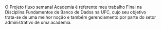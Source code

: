O Projeto fluxo semanal Academia é referente meu trabalho Final na Disciplina Fundamentos de Banco de Dados na UFC, cujo seu objetivo trata-se de uma melhor noção e também gerenciamento por parte do setor administrativo de uma academia.
